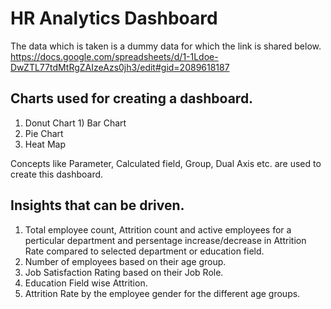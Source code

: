 # HR Analytics Dashboard

The data which is taken is a dummy data for which the link is shared below.
https://docs.google.com/spreadsheets/d/1-1Ldoe-DwZTL77tdMtRgZAIzeAzs0jh3/edit#gid=2089618187

## Charts used for creating a dashboard.

   1) Donut Chart 1) Bar Chart
   3) Pie Chart
   4) Heat Map
 
Concepts like Parameter, Calculated field, Group, Dual Axis etc. are used to create this dashboard.

## Insights that can be driven.

   1) Total employee count, Attrition count and active employees for a perticular department and persentage increase/decrease in Attrition Rate compared to selected department or education
field.  
   2) Number of employees based on their age group.
   3) Job Satisfaction Rating based on their Job Role. 
   4) Education Field wise Attrition. 
   5) Attrition Rate by the employee gender for the different age groups.
